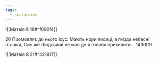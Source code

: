 ```yaml
---
tags:
  - scriptures
---
```


![[Матвія 8 19#^f090f4]]

20 Промовляє до нього Ісус: Мають нори лисиці, а гнізда небесні пташки, Син же Людський не має де й голови прихилити... ^43dff9

![[Матвія 8 21#^421817]]